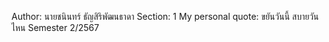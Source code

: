 Author: นายชนินทร์ ธัญสิริพัฒนธาดา
Section: 1
My personal quote: ขยันวันนี้ สบายวันไหน
Semester 2/2567